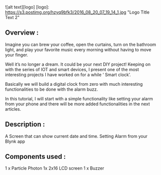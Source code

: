 
![alt text][logo]
[logo]: https://s3.postimg.org/hzyq9bfk3/2016_08_20_07_19_14_1.jpg "Logo Title Text 2"


## Overview :

Imagine you can brew your coffee, open the curtains, turn on the bathroom light, and play your favorite music every morning without having to move your finger. 

Well it’s no longer a dream. It could be your next DIY project! Keeping on with the series of IOT and smart devices, I present one of the most interesting projects I have worked on for a while ‘ Smart clock’.

Basically we will build a digital clock from zero with much interesting functionalities to be done with the alarm buzz.

In this tutorial, I will start with a simple functionality like setting your alarm from your phone and there will be more added functionalities in the next articles.

## Description :

A Screen that can show current date and time.
Setting Alarm  from your Blynk app


## Components used :

1 x Particle Photon
1x 2x16 LCD screen
1 x Buzzer


##


